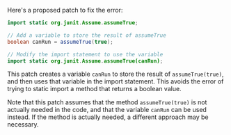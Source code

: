 Here's a proposed patch to fix the error:
```java
import static org.junit.Assume.assumeTrue;

// Add a variable to store the result of assumeTrue
boolean canRun = assumeTrue(true);

// Modify the import statement to use the variable
import static org.junit.Assume.assumeTrue(canRun);
```
This patch creates a variable `canRun` to store the result of `assumeTrue(true)`, and then uses that variable in the import statement. This avoids the error of trying to static import a method that returns a boolean value.

Note that this patch assumes that the method `assumeTrue(true)` is not actually needed in the code, and that the variable `canRun` can be used instead. If the method is actually needed, a different approach may be necessary.